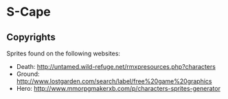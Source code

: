 # S-Cape

## Copyrights

Sprites found on the following websites:
- Death: http://untamed.wild-refuge.net/rmxpresources.php?characters
- Ground: http://www.lostgarden.com/search/label/free%20game%20graphics
- Hero: http://www.mmorpgmakerxb.com/p/characters-sprites-generator